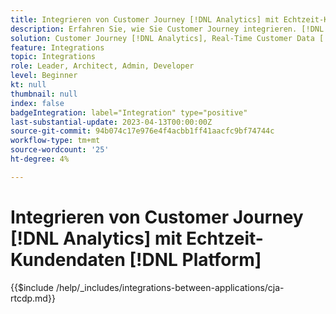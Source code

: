 ```yaml
---
title: Integrieren von Customer Journey [!DNL Analytics] mit Echtzeit-Kundendaten [!DNL Platform]
description: Erfahren Sie, wie Sie Customer Journey integrieren. [!DNL Analytics] mit Echtzeit-Kundendaten [!DNL Platform].
solution: Customer Journey [!DNL Analytics], Real-Time Customer Data [!DNL Platform]
feature: Integrations
topic: Integrations
role: Leader, Architect, Admin, Developer
level: Beginner
kt: null
thumbnail: null
index: false
badgeIntegration: label="Integration" type="positive"
last-substantial-update: 2023-04-13T00:00:00Z
source-git-commit: 94b074c17e976e4f4acbb1ff41aacfc9bf74744c
workflow-type: tm+mt
source-wordcount: '25'
ht-degree: 4%

---
```



# Integrieren von Customer Journey [!DNL Analytics] mit Echtzeit-Kundendaten [!DNL Platform]

{{$include /help/_includes/integrations-between-applications/cja-rtcdp.md}}
